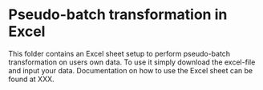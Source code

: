 # Pseudo-batch transformation in Excel
This folder contains an Excel sheet setup to perform pseudo-batch transformation on users own data. To use it simply download the excel-file and input your data. Documentation on how to use the Excel sheet can be found at XXX. 